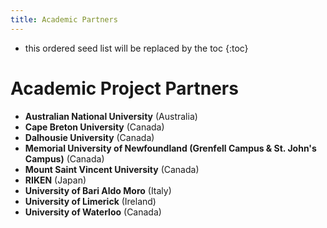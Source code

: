 ```yaml
---
title: Academic Partners
---
```


* this ordered seed list will be replaced by the toc
{:toc}

# Academic Project Partners

- **Australian National University** (Australia) 
- **Cape Breton University** (Canada) 
- **Dalhousie University** (Canada) 
- **Memorial University of Newfoundland (Grenfell Campus & St. John's Campus)** (Canada) 
- **Mount Saint Vincent University** (Canada) 
- **RIKEN** (Japan) 
- **University of Bari Aldo Moro** (Italy) 
- **University of Limerick** (Ireland) 
- **University of Waterloo** (Canada) 

